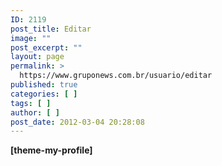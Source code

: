 ```yaml
---
ID: 2119
post_title: Editar
image: ""
post_excerpt: ""
layout: page
permalink: >
  https://www.gruponews.com.br/usuario/editar
published: true
categories: [ ]
tags: [ ]
author: [ ]
post_date: 2012-03-04 20:28:08
---
```

<strong>[theme-my-profile] </strong>